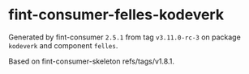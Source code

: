 # fint-consumer-felles-kodeverk

Generated by fint-consumer `2.5.1` from tag `v3.11.0-rc-3` on package `kodeverk` and component `felles`.

Based on fint-consumer-skeleton refs/tags/v1.8.1.
